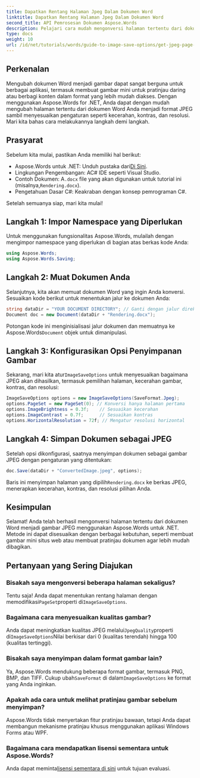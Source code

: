 ```yaml
---
title: Dapatkan Rentang Halaman Jpeg Dalam Dokumen Word
linktitle: Dapatkan Rentang Halaman Jpeg Dalam Dokumen Word
second_title: API Pemrosesan Dokumen Aspose.Words
description: Pelajari cara mudah mengonversi halaman tertentu dari dokumen Word menjadi gambar JPEG menggunakan Aspose.Words untuk .NET. Panduan komprehensif ini mencakup semuanya, mulai dari memuat dokumen dan mengonfigurasi pengaturan gambar hingga menyimpan sebagai JPEG.
type: docs
weight: 10
url: /id/net/tutorials/words/guide-to-image-save-options/get-jpeg-page-range-word-document/
---
```

## Perkenalan

Mengubah dokumen Word menjadi gambar dapat sangat berguna untuk berbagai aplikasi, termasuk membuat gambar mini untuk pratinjau daring atau berbagi konten dalam format yang lebih mudah diakses. Dengan menggunakan Aspose.Words for .NET, Anda dapat dengan mudah mengubah halaman tertentu dari dokumen Word Anda menjadi format JPEG sambil menyesuaikan pengaturan seperti kecerahan, kontras, dan resolusi. Mari kita bahas cara melakukannya langkah demi langkah.

## Prasyarat

Sebelum kita mulai, pastikan Anda memiliki hal berikut:

-  Aspose.Words untuk .NET: Unduh pustaka dari[Di Sini](https://releases.aspose.com/words/net/).
- Lingkungan Pengembangan: AC# IDE seperti Visual Studio.
-  Contoh Dokumen: A`.docx` file yang akan digunakan untuk tutorial ini (misalnya,`Rendering.docx`).
- Pengetahuan Dasar C#: Keakraban dengan konsep pemrograman C#.

Setelah semuanya siap, mari kita mulai!

## Langkah 1: Impor Namespace yang Diperlukan

Untuk menggunakan fungsionalitas Aspose.Words, mulailah dengan mengimpor namespace yang diperlukan di bagian atas berkas kode Anda:

```csharp
using Aspose.Words;
using Aspose.Words.Saving;
```

## Langkah 2: Muat Dokumen Anda

Selanjutnya, kita akan memuat dokumen Word yang ingin Anda konversi. Sesuaikan kode berikut untuk menentukan jalur ke dokumen Anda:

```csharp
string dataDir = "YOUR DOCUMENT DIRECTORY"; // Ganti dengan jalur direktori Anda yang sebenarnya
Document doc = new Document(dataDir + "Rendering.docx");
```

Potongan kode ini menginisialisasi jalur dokumen dan memuatnya ke Aspose.Words`Document` objek untuk dimanipulasi.

## Langkah 3: Konfigurasikan Opsi Penyimpanan Gambar

 Sekarang, mari kita atur`ImageSaveOptions` untuk menyesuaikan bagaimana JPEG akan dihasilkan, termasuk pemilihan halaman, kecerahan gambar, kontras, dan resolusi:

```csharp
ImageSaveOptions options = new ImageSaveOptions(SaveFormat.Jpeg);
options.PageSet = new PageSet(0); // Konversi hanya halaman pertama
options.ImageBrightness = 0.3f;    // Sesuaikan kecerahan
options.ImageContrast = 0.7f;      // Sesuaikan kontras
options.HorizontalResolution = 72f; // Mengatur resolusi horizontal
```

## Langkah 4: Simpan Dokumen sebagai JPEG

Setelah opsi dikonfigurasi, saatnya menyimpan dokumen sebagai gambar JPEG dengan pengaturan yang ditentukan:

```csharp
doc.Save(dataDir + "ConvertedImage.jpeg", options);
```

 Baris ini menyimpan halaman yang dipilih`Rendering.docx` ke berkas JPEG, menerapkan kecerahan, kontras, dan resolusi pilihan Anda.

## Kesimpulan

Selamat! Anda telah berhasil mengonversi halaman tertentu dari dokumen Word menjadi gambar JPEG menggunakan Aspose.Words untuk .NET. Metode ini dapat disesuaikan dengan berbagai kebutuhan, seperti membuat gambar mini situs web atau membuat pratinjau dokumen agar lebih mudah dibagikan.

## Pertanyaan yang Sering Diajukan

### Bisakah saya mengonversi beberapa halaman sekaligus?  
 Tentu saja! Anda dapat menentukan rentang halaman dengan memodifikasi`PageSet`properti di`ImageSaveOptions`.

### Bagaimana cara menyesuaikan kualitas gambar?  
 Anda dapat meningkatkan kualitas JPEG melalui`JpegQuality`properti di`ImageSaveOptions`Nilai berkisar dari 0 (kualitas terendah) hingga 100 (kualitas tertinggi).

### Bisakah saya menyimpan dalam format gambar lain?  
 Ya, Aspose.Words mendukung beberapa format gambar, termasuk PNG, BMP, dan TIFF. Cukup ubah`SaveFormat` di dalam`ImageSaveOptions` ke format yang Anda inginkan.

### Apakah ada cara untuk melihat pratinjau gambar sebelum menyimpan?  
Aspose.Words tidak menyertakan fitur pratinjau bawaan, tetapi Anda dapat membangun mekanisme pratinjau khusus menggunakan aplikasi Windows Forms atau WPF.

### Bagaimana cara mendapatkan lisensi sementara untuk Aspose.Words?  
 Anda dapat meminta[lisensi sementara di sini](https://purchase.aspose.com/temporary-license/) untuk tujuan evaluasi.
